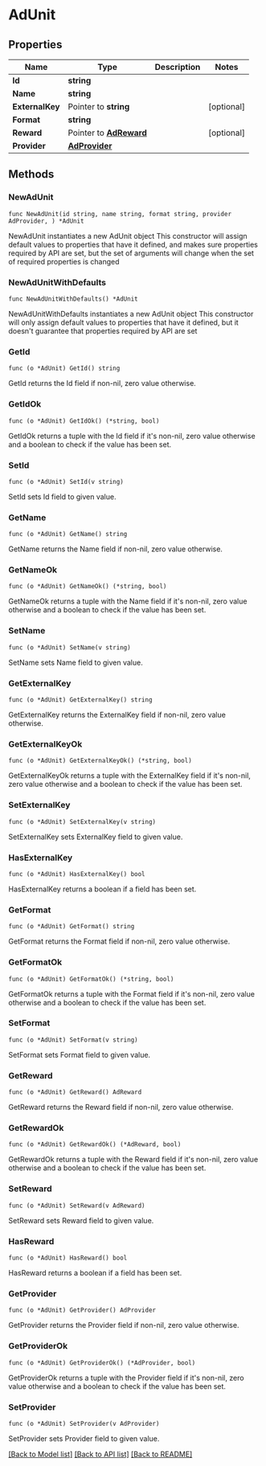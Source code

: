 # AdUnit

## Properties

Name | Type | Description | Notes
------------ | ------------- | ------------- | -------------
**Id** | **string** |  | 
**Name** | **string** |  | 
**ExternalKey** | Pointer to **string** |  | [optional] 
**Format** | **string** |  | 
**Reward** | Pointer to [**AdReward**](AdReward.md) |  | [optional] 
**Provider** | [**AdProvider**](AdProvider.md) |  | 

## Methods

### NewAdUnit

`func NewAdUnit(id string, name string, format string, provider AdProvider, ) *AdUnit`

NewAdUnit instantiates a new AdUnit object
This constructor will assign default values to properties that have it defined,
and makes sure properties required by API are set, but the set of arguments
will change when the set of required properties is changed

### NewAdUnitWithDefaults

`func NewAdUnitWithDefaults() *AdUnit`

NewAdUnitWithDefaults instantiates a new AdUnit object
This constructor will only assign default values to properties that have it defined,
but it doesn't guarantee that properties required by API are set

### GetId

`func (o *AdUnit) GetId() string`

GetId returns the Id field if non-nil, zero value otherwise.

### GetIdOk

`func (o *AdUnit) GetIdOk() (*string, bool)`

GetIdOk returns a tuple with the Id field if it's non-nil, zero value otherwise
and a boolean to check if the value has been set.

### SetId

`func (o *AdUnit) SetId(v string)`

SetId sets Id field to given value.


### GetName

`func (o *AdUnit) GetName() string`

GetName returns the Name field if non-nil, zero value otherwise.

### GetNameOk

`func (o *AdUnit) GetNameOk() (*string, bool)`

GetNameOk returns a tuple with the Name field if it's non-nil, zero value otherwise
and a boolean to check if the value has been set.

### SetName

`func (o *AdUnit) SetName(v string)`

SetName sets Name field to given value.


### GetExternalKey

`func (o *AdUnit) GetExternalKey() string`

GetExternalKey returns the ExternalKey field if non-nil, zero value otherwise.

### GetExternalKeyOk

`func (o *AdUnit) GetExternalKeyOk() (*string, bool)`

GetExternalKeyOk returns a tuple with the ExternalKey field if it's non-nil, zero value otherwise
and a boolean to check if the value has been set.

### SetExternalKey

`func (o *AdUnit) SetExternalKey(v string)`

SetExternalKey sets ExternalKey field to given value.

### HasExternalKey

`func (o *AdUnit) HasExternalKey() bool`

HasExternalKey returns a boolean if a field has been set.

### GetFormat

`func (o *AdUnit) GetFormat() string`

GetFormat returns the Format field if non-nil, zero value otherwise.

### GetFormatOk

`func (o *AdUnit) GetFormatOk() (*string, bool)`

GetFormatOk returns a tuple with the Format field if it's non-nil, zero value otherwise
and a boolean to check if the value has been set.

### SetFormat

`func (o *AdUnit) SetFormat(v string)`

SetFormat sets Format field to given value.


### GetReward

`func (o *AdUnit) GetReward() AdReward`

GetReward returns the Reward field if non-nil, zero value otherwise.

### GetRewardOk

`func (o *AdUnit) GetRewardOk() (*AdReward, bool)`

GetRewardOk returns a tuple with the Reward field if it's non-nil, zero value otherwise
and a boolean to check if the value has been set.

### SetReward

`func (o *AdUnit) SetReward(v AdReward)`

SetReward sets Reward field to given value.

### HasReward

`func (o *AdUnit) HasReward() bool`

HasReward returns a boolean if a field has been set.

### GetProvider

`func (o *AdUnit) GetProvider() AdProvider`

GetProvider returns the Provider field if non-nil, zero value otherwise.

### GetProviderOk

`func (o *AdUnit) GetProviderOk() (*AdProvider, bool)`

GetProviderOk returns a tuple with the Provider field if it's non-nil, zero value otherwise
and a boolean to check if the value has been set.

### SetProvider

`func (o *AdUnit) SetProvider(v AdProvider)`

SetProvider sets Provider field to given value.



[[Back to Model list]](../README.md#documentation-for-models) [[Back to API list]](../README.md#documentation-for-api-endpoints) [[Back to README]](../README.md)


